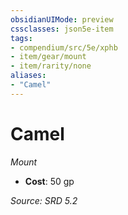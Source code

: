 ```yaml
---
obsidianUIMode: preview
cssclasses: json5e-item
tags:
- compendium/src/5e/xphb
- item/gear/mount
- item/rarity/none
aliases: 
- "Camel"
---
```

# Camel
*Mount*  

- **Cost**: 50 gp

*Source: SRD 5.2*